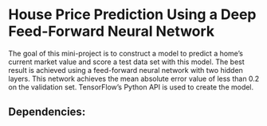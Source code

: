 # House Price Prediction Using a Deep Feed-Forward Neural Network

The goal of this mini-project is to construct a model to predict a home’s current market value and score
a test data set with this model. The best result is achieved using a feed-forward neural network with
two hidden layers. This network achieves the mean absolute error value of less than 0.2 on the validation
set. TensorFlow’s Python API is used to create the model.

## Dependencies:

